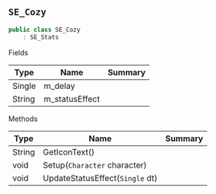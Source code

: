 ## `SE_Cozy`

```csharp
public class SE_Cozy
    : SE_Stats

```

Fields

| Type | Name | Summary | 
| --- | --- | --- | 
| Single | m_delay |  | 
| String | m_statusEffect |  | 


Methods

| Type | Name | Summary | 
| --- | --- | --- | 
| String | GetIconText() |  | 
| void | Setup(`Character` character) |  | 
| void | UpdateStatusEffect(`Single` dt) |  | 


